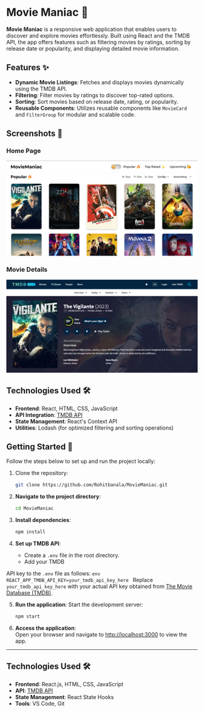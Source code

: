 # Movie Maniac 🎥

**Movie Maniac** is a responsive web application that enables users to discover and explore movies effortlessly. Built using React and the TMDB API, the app offers features such as filtering movies by ratings, sorting by release date or popularity, and displaying detailed movie information.

## Features ✨

- **Dynamic Movie Listings**: Fetches and displays movies dynamically using the TMDB API.
- **Filtering**: Filter movies by ratings to discover top-rated options.
- **Sorting**: Sort movies based on release date, rating, or popularity.
- **Reusable Components**: Utilizes reusable components like `MovieCard` and `FilterGroup` for modular and scalable code.

## Screenshots 📸

### Home Page
![Home Page](https://github.com/Rohitbanala/MovieManiac/blob/main/src/assets/moviemaniac.png)

### Movie Details
![Movie Details](https://github.com/Rohitbanala/MovieManiac/blob/main/src/assets/moviemaniacDetails.png)

## Technologies Used 🛠️

- **Frontend**: React, HTML, CSS, JavaScript
- **API Integration**: [TMDB API](https://www.themoviedb.org/documentation/api)
- **State Management**: React's Context API
- **Utilities**: Lodash (for optimized filtering and sorting operations)

## Getting Started 🚀

Follow the steps below to set up and run the project locally:

1. Clone the repository:
   ```bash
   git clone https://github.com/Rohitbanala/MovieManiac.git
   
2. **Navigate to the project directory**:
   ```bash
   cd MovieManiac
   ```

3. **Install dependencies**:
   ```bash
   npm install
   ```

4. **Set up TMDB API**:
   - Create a `.env` file in the root directory.
   - Add your TMDB

API key to the `.env` file as follows:
     ```env
     REACT_APP_TMDB_API_KEY=your_tmdb_api_key_here
     ```
   Replace `your_tmdb_api_key_here` with your actual API key obtained from [The Movie Database (TMDB)](https://www.themoviedb.org/documentation/api).

5. **Run the application**:
   Start the development server:
   ```bash
   npm start
   ```

6. **Access the application**:  
   Open your browser and navigate to [http://localhost:3000](http://localhost:3000) to view the app.

---

## Technologies Used 🛠️

- **Frontend**: React.js, HTML, CSS, JavaScript
- **API**: [TMDB API](https://www.themoviedb.org/documentation/api)
- **State Management**: React State Hooks
- **Tools**: VS Code, Git
